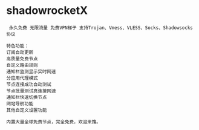 # shadowrocketX

```
 永久免费 无限流量 免费VPN梯子 支持Trojan、Vmess、VLESS、Socks、Shadowsocks协议
```

```
特色功能：
订阅自动更新
高质量免费节点
自定义路由规则
通知栏监测显示实时网速
分应用代理模式
节点连接成功自动测试
节点批量测试真连接网速
通知栏快速切换节点
网站导航功能
其他自定义设置功能

内置大量全球免费节点，完全免费，欢迎来撸。

```
